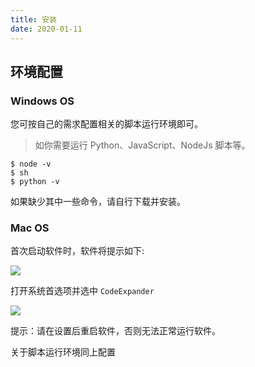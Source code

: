 ```yaml
---
title: 安装
date: 2020-01-11
---
```


## 环境配置

### Windows OS

您可按自己的需求配置相关的脚本运行环境即可。

> 如你需要运行 Python、JavaScript、NodeJs 脚本等。

```text
$ node -v
$ sh
$ python -v
```

如果缺少其中一些命令，请自行下载并安装。

### Mac OS

首次启动软件时，软件将提示如下:

![](https://s1.ax1x.com/2020/06/15/N9uHM9.png)

打开系统首选项并选中 `CodeExpander`

![](https://s1.ax1x.com/2020/06/15/N9uTxJ.png)

提示：请在设置后重启软件，否则无法正常运行软件。

关于脚本运行环境同上配置
